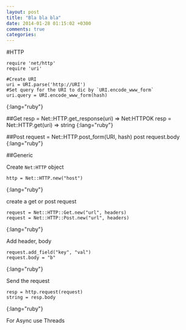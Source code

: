 ```yaml
---
layout: post
title: "Bla bla bla"
date: 2014-01-28 01:15:02 +0300
comments: true
categories: 
---
```

#HTTP

    require 'net/http'
    require 'uri'

    #Create URI
    uri = URI.parse('http://URI') 
    #Set query for the URI to dic by `URI.encode_www_form`
    uri.query = URI.encode_www_form(hash)
{:lang="ruby"}

##Get
    resp = Net::HTTP.get_response(uri) => Net:HTTPOK
    resp = Net::HTTP.get(uri) => string
{:lang="ruby"}

<!--more-->

##Post
    request = Net::HTTP.post_form(URI, hash)
    post request.body
{:lang="ruby"}

##Generic

Create `Net:HTTP` object 

    http = Net::HTTP.new("host")
{:lang="ruby"}

create a get or post request

    request = Net::HTTP::Get.new("url", headers)
    request = Net::HTTP::Post.new("url", headers)
{:lang="ruby"}

Add header, body

    request.add_field("key", "val")
    request.body = "b"
{:lang="ruby"}

Send the request

    resp = http.request(request)
    string = resp.body
{:lang="ruby"}

For Async use Threads